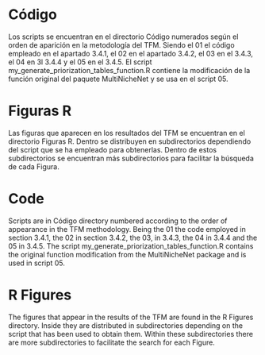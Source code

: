 # Código
Los scripts se encuentran en el directorio Código numerados según el orden de aparición en la metodología del TFM. 
Siendo el 01 el código empleado en el apartado 3.4.1, el 02 en el apartado 3.4.2, el 03 en el 3.4.3, el 04 en 3l 3.4.4 y el 05 en el 3.4.5.
El script my_generate_priorization_tables_function.R contiene la modificación de la función original del paquete MultiNicheNet y se usa en el script 05.
# Figuras R
Las figuras que aparecen en los resultados del TFM se encuentran en el directorio Figuras R.
Dentro se distribuyen en subdirectorios dependiendo del script que se ha empleado para obtenerlas. Dentro de estos subdirectorios se encuentran más subdirectorios para facilitar la búsqueda de cada Figura.

# Code
Scripts are in Código directory numbered according to the order of appearance in the TFM methodology.
Being the 01 the code employed in section 3.4.1, the 02 in section 3.4.2, the 03, in 3.4.3, the 04 in 3.4.4 and the 05 in 3.4.5.
The script my_generate_priorization_tables_function.R contains the original function modification from the MultiNicheNet package and is used in script 05.
# R Figures
The figures that appear in the results of the TFM are found in the R Figures directory.
Inside they are distributed in subdirectories depending on the script that has been used to obtain them. Within these subdirectories there are more subdirectories to facilitate the search for each Figure.
